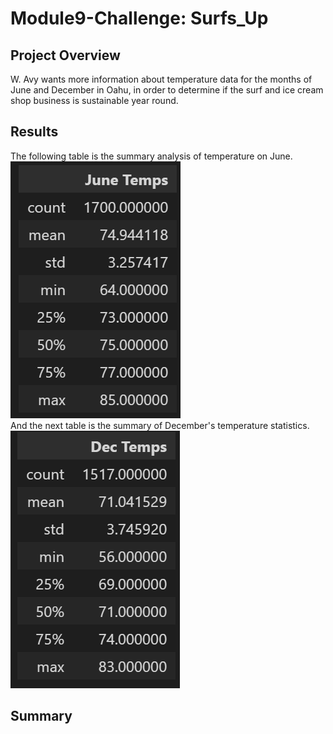 # Module9-Challenge: Surfs_Up

## Project Overview 
W. Avy wants more information about temperature data for the months of June and December in Oahu, in order to determine if the surf and ice cream shop business is sustainable year round.
## Results
The following table is the summary analysis of temperature on June.  
![June](https://github.com/cffhr99/Module9-Challenge/blob/main/images/june_df.PNG?raw=true)  
And the next table is the summary of December's temperature statistics.  
![December](https://github.com/cffhr99/Module9-Challenge/blob/main/images/dec_df.PNG)  

## Summary

